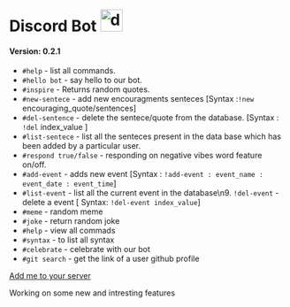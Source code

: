 # Discord Bot <img src="https://i.ibb.co/z2DbFDm/discord-logo-png-7622.png"  width="40px" height="40px" alt="discord-logo-png-7622" border="0">
#### Version: 0.2.1
- `#help` - list all commands.
- `#hello bot` - say hello to our bot.
- `#inspire` - Returns random quotes.
- `#new-sentece` - add new encouragments senteces [Syntax :`!new` encouraging_quote/sentences]
- `#del-sentence` - delete the sentece/quote from the database. [Syntax : ` !del` index_value ]
- `#list-sentece`  - list all the senteces present in the data base which has been added by a particular user.
- `#respond true/false` - responding on negative vibes word feature on/off.
- `#add-event` - adds new event [Syntax : `!add-event : event_name : event_date : event_time`]
- `#list-event` - list all the current event in the database\n9. `!del-event` - delete a event [ Syntax: `!del-event index_value`]
- `#meme` - random meme
- `#joke` - return random joke
- `#help` - view all commads
- `#syntax` - to list all syntax
- `#celebrate` - celebrate with our bot
- `#git search` - get the link of a user github profile


[Add me to your server](https://discord.com/api/oauth2/authorize?client_id=830718960127311883&permissions=2148002880&scope=bot) 


Working on some new and intresting features
